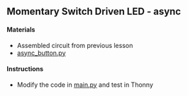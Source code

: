 ## Momentary Switch Driven LED - async

#### Materials
 - Assembled circuit from previous lesson
 - [async_button.py](../code/async_button.py)

#### Instructions
 - Modify the code in [main.py](https://github.com/jgrissom/iot-gps/commit/43e7d3ad2a5db79ebb2705a3181f14724ec22d68) and test in Thonny

